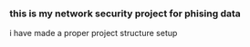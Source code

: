 ### this is my network security project for phising data
 i have made a proper project structure setup